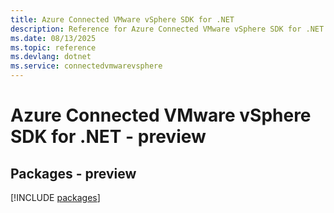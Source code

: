 ```yaml
---
title: Azure Connected VMware vSphere SDK for .NET
description: Reference for Azure Connected VMware vSphere SDK for .NET
ms.date: 08/13/2025
ms.topic: reference
ms.devlang: dotnet
ms.service: connectedvmwarevsphere
---
```

# Azure Connected VMware vSphere SDK for .NET - preview
## Packages - preview
[!INCLUDE [packages](connected-vmware-vsphere-index.md)]